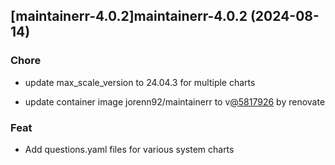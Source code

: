 

## [maintainerr-4.0.2]maintainerr-4.0.2 (2024-08-14)

### Chore



- update max_scale_version to 24.04.3 for multiple charts

- update container image jorenn92/maintainerr to v[@5817926](https://github.com/5817926) by renovate

### Feat



- Add questions.yaml files for various system charts